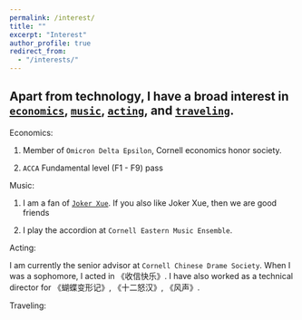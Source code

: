 ```yaml
---
permalink: /interest/
title: ""
excerpt: "Interest"
author_profile: true
redirect_from: 
  - "/interests/"
---
```

## Apart from technology, I have a broad interest in <a href="#economics">`economics`</a>, <a href="#music">`music`</a>, <a href="#acting">`acting`</a>, and <a href="#traveling">`traveling`</a>.

<p id="economics"></p>Economics: 

1. Member of `Omicron Delta Epsilon`, Cornell economics honor society.  

2. `ACCA` Fundamental level (F1 - F9) pass

<p id="music"></p>Music:

1. I am a fan of <a href="https://www.youtube.com/watch?v=EiuA4cYVqsg">`Joker Xue`</a>. If you also like Joker Xue, then we are good friends

2. I play the accordion at `Cornell Eastern Music Ensemble`.


<p id="acting"></p>Acting: 


I am currently the senior advisor at `Cornell Chinese Drame Society`. 
When I was a sophomore, I acted in 《收信快乐》. 
I have also worked as a technical director for 《蝴蝶变形记》, 《十二怒汉》, 《风声》.



<p id="traveling"></p>Traveling:

